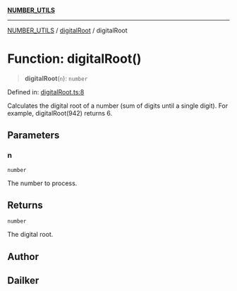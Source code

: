 [**NUMBER_UTILS**](../../README.md)

***

[NUMBER_UTILS](../../README.md) / [digitalRoot](../README.md) / digitalRoot

# Function: digitalRoot()

> **digitalRoot**(`n`): `number`

Defined in: [digitalRoot.ts:8](https://github.com/dailker/everyutil/blob/9f01851634d75effcc536090fe8088ebd76571be/src/number/digitalRoot.ts#L8)

Calculates the digital root of a number (sum of digits until a single digit).
For example, digitalRoot(942) returns 6.

## Parameters

### n

`number`

The number to process.

## Returns

`number`

The digital root.

## Author

## Dailker
